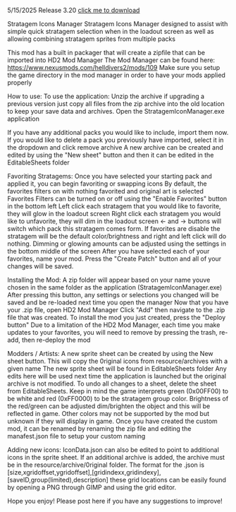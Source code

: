 5/15/2025 Release 3.20
[click me to download](https://github.com/willizcool/StratagemIconsManager/releases/download/Release3.20/StratagemIconManager.zip)

Stratagem Icons Manager
Stratagem Icons Manager designed to assist with simple quick stratagem selection when in the loadout screen
as well as allowing combining stratagem sprites from multiple packs

This mod has a built in packager that will create a zipfile that can be imported into HD2 Mod Manager
The Mod Manager can be found here: https://www.nexusmods.com/helldivers2/mods/109
Make sure you setup the game directory in the mod manager in order to have your mods applied properly

How to use:
To use the application:
Unzip the archive
if upgrading a previous version just copy all files from the zip archive into the old location to keep your save data and archives.
Open the StratagemIconManager.exe application
 
If you have any additional packs you would like to include, import them now.
If you would like to delete a pack you previously have imported, select it in the dropdown and click remove archive
A new archive can be created and edited by using the "New sheet" button and then it can be edited in the EditableSheets folder

Favoriting Stratagems:
Once you have selected your starting pack and applied it, you can begin favoriting or swapping icons
By default, the favorites filters on with nothing favorited and original art is selected
Favorites Filters can be turned on or off using the "Enable Favorites" button in the bottom left 
Left click each stratagem that you would like to favorite, they will glow in the loadout screen
Right click each stratagem you would like to unfavorite, they will dim in the loadout screen
<- and -> buttons will switch which pack this stratagem comes form.
If favorites are disable the stratagem will be the default color/brightness and right and left click will do nothing.
Dimming or glowing amounts can be adjusted using the settings in the bottom middle of the screen
After you have selected each of your favorites, name your mod.
Press the "Create Patch" button and all of your changes will be saved.

Installing the Mod:
A zip folder will appear based on your name youve chosen in the
same folder as the application (StratagemIconManager.exe)
After pressing this button, any settings or selections you changed will be saved and be re-loaded next time you open the manager
Now that you have your .zip file, open HD2 Mod Manager
Click "Add" then navigate to the .zip file that was created.
To install the mod you just created, press the "Deploy button"
Due to a limitation of the HD2 Mod Manager, each time you make updates to your favorites,
you will need to remove by pressing the trash, re-add, then re-deploy the mod

Modders / Artists:
A new sprite sheet can be created by using the New sheet button. This will copy the 0riginal icons from resource/archives with a given name
The new sprite sheet will be found in EditableSheets folder
Any edits here will be used next time the application is launched but the original archive is not modified.
To undo all changes to a sheet, delete the sheet from EditableSheets.
Keep in mind the game interprets green (0x00FF00) to be white and red (0xFF0000) to be the stratagem group color.
Brightness of the red/green can be adjusted dim/brighten the object and this will be reflected in game.
Other colors may not be supported by the mod but unknown if they will display in game.
Once you have created the custom mod, it can be renamed by renaming the zip file and editing the manafest.json file to setup your custom naming

Adding new icons:
IconData.json can also be edited to point to additional icons in the sprite sheet.
If an additional archive is added, the archive must be in the resource/archive/0riginal folder.
The format for the .json is [size,xgridoffset,ygridoffset],[gridindexx,gridindexy],[saveID,group(limited),description]
these grid locations can be easily found by opening a PNG through GIMP and using the grid editor.

Hope you enjoy!
Please post here if you have any suggestions to improve!